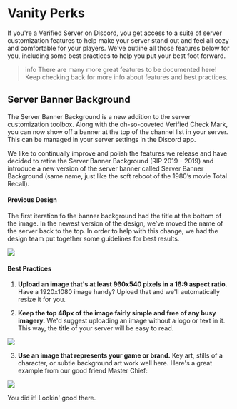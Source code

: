 # Vanity Perks

If you're a Verified Server on Discord, you get access to a suite of server customization features to help make your server stand out and feel all cozy and comfortable for your players. We've outline all those features below for you, including some best practices to help you put your best foot forward.

> info
> There are many more great features to be documented here! Keep checking back for more info about features and best practices.

## Server Banner Background

The Server Banner Background is a new addition to the server customization toolbox. Along with the oh-so-coveted Verified Check Mark, you can now show off a banner at the top of the channel list in your server. This can be managed in your server settings in the Discord app.

We like to continually improve and polish the features we release and have decided to retire the Server Banner Background (RIP 2019 - 2019) and introduce a new version of the server banner called Server Banner Background (same name, just like the soft reboot of the 1980’s movie Total Recall).

#### Previous Design

The first iteration fo the banner background had the title at the bottom of the image. In the newest version of the design, we’ve moved the name of the server back to the top. In order to help with this change, we had the design team put together some guidelines for best results.

![](previous-new-server-banner.png)

#### Best Practices

1. **Upload an image that's at least 960x540 pixels in a 16:9 aspect ratio.** Have a 1920x1080 image handy? Upload that and we'll automatically resize it for you.

2. **Keep the top 48px of the image fairly simple and free of any busy imagery.** We'd suggest uploading an image without a logo or text in it. This way, the title of your server will be easy to read.

![](server-banner-margin-top.png)

3. **Use an image that represents your game or brand.** Key art, stills of a character, or subtle background art work well here. Here's a great example from our good friend Master Chief:

![](server-banner-example.png)

You did it! Lookin' good there.
